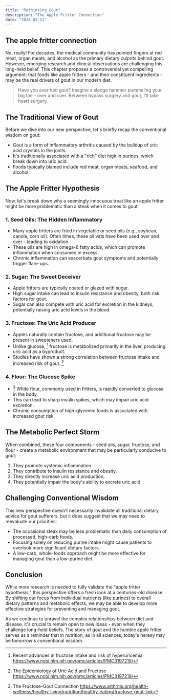 ```yaml
---
title: "Rethinking Gout"
description: "The Apple Fritter Connection"
date: "2024-03-21"
---
```



## The apple fritter connection

No, really! For decades, the medical community has pointed fingers at red meat, organ meats, and alcohol as the primary dietary culprits behind gout. However, emerging research and clinical observations are challenging this long-held belief. This chapter proposes a controversial yet compelling argument: that foods like apple fritters - and their constituent ingredients - may be the real drivers of gout in our modern diet.
    
  > Have you ever had gout? Imagine a sledge hammer pummeling your big toe - 
  > over and over. Between bypass surgery and gout, I'll take heart surgery.



## The Traditional View of Gout

Before we dive into our new perspective, let's briefly recap the conventional wisdom on gout:

- Gout is a form of inflammatory arthritis caused by the buildup of uric acid crystals in the joints.
- It's traditionally associated with a "rich" diet high in purines, which break down into uric acid.
- Foods typically blamed include red meat, organ meats, seafood, and alcohol.

## The Apple Fritter Hypothesis

Now, let's break down why a seemingly innocuous treat like an apple fritter might be more problematic than a steak when it comes to gout:

### 1. Seed Oils: The Hidden Inflammatory

- Many apple fritters are fried in vegetable or seed oils (e.g., soybean, canola, corn oil). Often times, these oil vats have been used over and over - leading to oxidation.
- These oils are high in omega-6 fatty acids, which can promote inflammation when consumed in excess.
- Chronic inflammation can exacerbate gout symptoms and potentially trigger flare-ups.

### 2. Sugar: The Sweet Deceiver

- Apple fritters are typically coated or glazed with sugar.
- High sugar intake can lead to insulin resistance and obesity, both risk factors for gout.
- Sugar can also compete with uric acid for excretion in the kidneys, potentially raising uric acid levels in the blood.

### 3. Fructose: The Uric Acid Producer

- Apples naturally contain fructose, and additional fructose may be present in sweeteners used.
- Unlike glucose, [^1] fructose is metabolized primarily in the liver, producing uric acid as a byproduct.
- Studies have shown a strong correlation between fructose intake and increased risk of gout. [^2]

### 4. Flour: The Glucose Spike

- [^3] White flour, commonly used in fritters, is rapidly converted to glucose in the body.
- This can lead to sharp insulin spikes, which may impair uric acid excretion.
- Chronic consumption of high-glycemic foods is associated with increased gout risk.

## The Metabolic Perfect Storm

When combined, these four components - seed oils, sugar, fructose, and flour - create a metabolic environment that may be particularly conducive to gout:

1. They promote systemic inflammation.
2. They contribute to insulin resistance and obesity.
3. They directly increase uric acid production.
4. They potentially impair the body's ability to excrete uric acid.

## Challenging Conventional Wisdom

This new perspective doesn't necessarily invalidate all traditional dietary advice for gout sufferers, but it does suggest that we may need to reevaluate our priorities:

- The occasional steak may be less problematic than daily consumption of processed, high-carb foods.
- Focusing solely on reducing purine intake might cause patients to overlook more significant dietary factors.
- A low-carb, whole-foods approach might be more effective for managing gout than a low-purine diet.

## Conclusion

While more research is needed to fully validate the "apple fritter hypothesis," this perspective offers a fresh look at a centuries-old disease. By shifting our focus from individual nutrients (like purines) to overall dietary patterns and metabolic effects, we may be able to develop more effective strategies for preventing and managing gout.

As we continue to unravel the complex relationships between diet and disease, it's crucial to remain open to new ideas - even when they challenge long-held beliefs. The story of gout and the humble apple fritter serves as a reminder that in nutrition, as in all sciences, today's heresy may be tomorrow's conventional wisdom.

[^1]: Recent advances in fructose intake and risk of hyperuricemia https://www.ncbi.nlm.nih.gov/pmc/articles/PMC3197219/

[^2]: The Epidemiology of Uric Acid and Fructose https://www.ncbi.nlm.nih.gov/pmc/articles/PMC3197219/

[^3]: The Fructose-Gout Connection https://www.arthritis.org/health-wellness/healthy-living/nutrition/healthy-eating/fructose-gout-link

